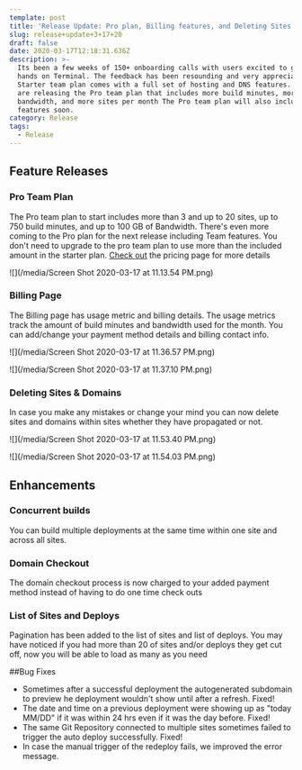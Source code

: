 ```yaml
---
template: post
title: 'Release Update: Pro plan, Billing features, and Deleting Sites & Domains'
slug: release+update+3+17+20
draft: false
date: 2020-03-17T12:18:31.636Z
description: >-
  Its been a few weeks of 150+ onboarding calls with users excited to get their
  hands on Terminal. The feedback has been resounding and very appreciated. The
  Starter team plan comes with a full set of hosting and DNS features. Now we
  are releasing the Pro team plan that includes more build minutes, more
  bandwidth, and more sites per month The Pro team plan will also include team
  features soon.
category: Release
tags:
  - Release
---
```

## Feature Releases

### Pro Team Plan

The Pro team plan to start includes more than 3 and up to 20 sites, up to 750 build minutes, and up to 100 GB of Bandwidth. There's even more coming to the Pro plan for the next release including Team features. You don't need to upgrade to the pro team plan to use more than the included amount in the starter plan. [Check out](https://terminal.co/pricing) the pricing page for more details

![](/media/Screen Shot 2020-03-17 at 11.13.54 PM.png)

### Billing Page

The Billing page has usage metric and billing details. The usage metrics track the amount of build minutes and bandwidth used for the month. You can add/change your payment method details and billing contact info.

![](/media/Screen Shot 2020-03-17 at 11.36.57 PM.png)

![](/media/Screen Shot 2020-03-17 at 11.37.10 PM.png)

### Deleting Sites & Domains

In case you make any mistakes or change your mind you can now delete sites and domains within sites whether they have propagated or not.

![](/media/Screen Shot 2020-03-17 at 11.53.40 PM.png)

![](/media/Screen Shot 2020-03-17 at 11.54.03 PM.png)

## Enhancements

### Concurrent builds
You can build multiple deployments at the same time within one site and across all sites.

### Domain Checkout
The domain checkout process is now charged to your added payment method instead of having to do one time check outs

### List of Sites and Deploys
Pagination has been added to the list of sites and list of deploys. You may have noticed if you had more than 20 of sites and/or deploys they get cut off, now you will be able to load as many as you need

##Bug Fixes     
* Sometimes after a successful deployment the autogenerated subdomain to preview he deployment wouldn't show until after a refresh. Fixed!
* The date and time on a previous deployment were showing up as "today MM/DD" if it was within 24 hrs even if it was the day before. Fixed!
* The same Git Repository connected to multiple sites sometimes failed to trigger the auto deploy successfully. Fixed!         
* In case the manual trigger of the redeploy fails, we improved the error message. 
